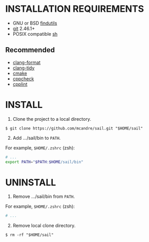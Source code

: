 # INSTALLATION REQUIREMENTS

* GNU or BSD [findutils](https://en.wikipedia.org/wiki/Find_(Unix))
* [git](https://git-scm.com/) 2.46.1+
* POSIX compatible [sh](https://pubs.opengroup.org/onlinepubs/9699919799/utilities/sh.html)

## Recommended

* [clang-format](https://clang.llvm.org/docs/ClangFormat.html)
* [clang-tidy](https://clang.llvm.org/extra/clang-tidy/)
* [cmake](https://cmake.org/)
* [cppcheck](http://cppcheck.sourceforge.net/)
* [cpplint](https://github.com/cpplint/cpplint)

# INSTALL

1. Clone the project to a local directory.

```console
$ git clone https://github.com/mcandre/sail.git "$HOME/sail"
```

2. Add .../sail/bin to `PATH`.

For example, `$HOME/.zshrc` (zsh):

```sh
# ...
export PATH="$PATH:$HOME/sail/bin"
```

# UNINSTALL

1. Remove .../sail/bin from `PATH`.

For example, `$HOME/.zshrc` (zsh):

```sh
# ...
```

2. Remove local clone directory.

```console
$ rm -rf "$HOME/sail"
```
